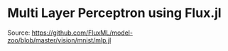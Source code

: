 # Multi Layer Perceptron using Flux.jl

Source: https://github.com/FluxML/model-zoo/blob/master/vision/mnist/mlp.jl